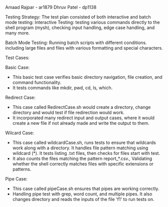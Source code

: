 Amaad Rajpar - ar1879
Dhruv Patel - dp1138

Testing Strategy:
The test plan consisted of both interactive and batch mode testing:
Interactive Testing: testing various commands directly to the shell program (mysh), checking input handling, edge case handling, and many more.

Batch Mode Testing: Running batch scripts with different conditions. including large files and files with various formatting and special characters.

Test Cases:

Basic Case:
- This basic test case verifies basic directory navigation, file creation, and command functionality. 
- It tests commands like mkdir, pwd, cd, ls, which. 

Redirect Case:
- This case called RedirectCase.sh would create a directory, change directory and would test if file redirection would work. 
- It incorporated many redirect input and output cases, where it would create a new file if not already made and write the output to them.

Wilcard Case: 
- This case called wildcardCase.sh, runs tests to ensure that wildcards work along with a directory. It handles file pattern matching using wildcard (*). It tests listing .txt files, then checks for files start with test.
- It also counts the files matching the pattern report_*.csv., Validating whether the shell correctly matches files with specific extensions or patterns. 

Pipe Case:
- This case called pipeCase.sh ensures that pipes are working correctly.
- Handling pipe test with grep, word count, and multiple pipes. It also changes directory and reads the inputs of the file 'f1' to run tests on.

